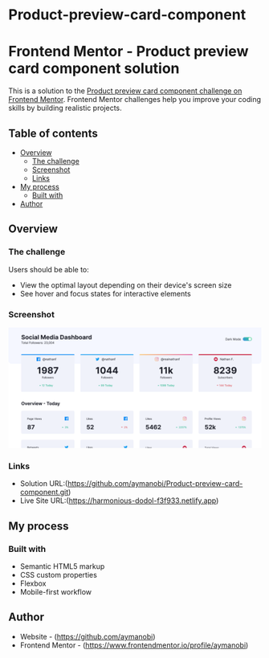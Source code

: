 # Product-preview-card-component

# Frontend Mentor - Product preview card component solution

This is a solution to the [Product preview card component challenge on Frontend Mentor](https://www.frontendmentor.io/challenges/product-preview-card-component-GO7UmttRfa). Frontend Mentor challenges help you improve your coding skills by building realistic projects. 

## Table of contents

- [Overview](#overview)
  - [The challenge](#the-challenge)
  - [Screenshot](#screenshot)
  - [Links](#links)
- [My process](#my-process)
  - [Built with](#built-with)
- [Author](#author)



## Overview

### The challenge

Users should be able to:

- View the optimal layout depending on their device's screen size
- See hover and focus states for interactive elements

### Screenshot

![Product preview card component](./Screenshot.png)


### Links

- Solution URL:(https://github.com/aymanobi/Product-preview-card-component.git)
- Live Site URL:(https://harmonious-dodol-f3f933.netlify.app)

## My process

### Built with

- Semantic HTML5 markup
- CSS custom properties
- Flexbox
- Mobile-first workflow


## Author

- Website - (https://github.com/aymanobi)
- Frontend Mentor - (https://www.frontendmentor.io/profile/aymanobi)
